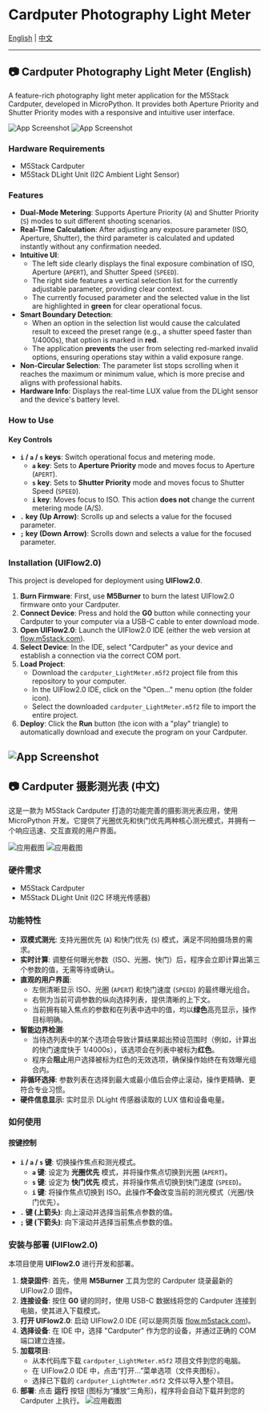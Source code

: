 # Cardputer Photography Light Meter

[English](#english) | [中文](#中文)

---

<a name="english"></a>

## 📷 Cardputer Photography Light Meter (English)

A feature-rich photography light meter application for the M5Stack Cardputer, developed in MicroPython. It provides both Aperture Priority and Shutter Priority modes with a responsive and intuitive user interface.

![App Screenshot](20250722_163746.jpg) 
![App Screenshot](20250722_162342.webp) 
<!-- TODO: Replace this with your own app screenshot -->

### Hardware Requirements

*   M5Stack Cardputer
*   M5Stack DLight Unit (I2C Ambient Light Sensor)

### Features

-   **Dual-Mode Metering**: Supports Aperture Priority (`A`) and Shutter Priority (`S`) modes to suit different shooting scenarios.
-   **Real-Time Calculation**: After adjusting any exposure parameter (ISO, Aperture, Shutter), the third parameter is calculated and updated instantly without any confirmation needed.
-   **Intuitive UI**:
    *   The left side clearly displays the final exposure combination of ISO, Aperture (`APERT`), and Shutter Speed (`SPEED`).
    *   The right side features a vertical selection list for the currently adjustable parameter, providing clear context.
    *   The currently focused parameter and the selected value in the list are highlighted in **green** for clear operational focus.
-   **Smart Boundary Detection**:
    *   When an option in the selection list would cause the calculated result to exceed the preset range (e.g., a shutter speed faster than 1/4000s), that option is marked in **red**.
    *   The application **prevents** the user from selecting red-marked invalid options, ensuring operations stay within a valid exposure range.
-   **Non-Circular Selection**: The parameter list stops scrolling when it reaches the maximum or minimum value, which is more precise and aligns with professional habits.
-   **Hardware Info**: Displays the real-time LUX value from the DLight sensor and the device's battery level.

### How to Use

#### Key Controls

-   **`i` / `a` / `s` keys**: Switch operational focus and metering mode.
    -   **`a` key**: Sets to **Aperture Priority** mode and moves focus to Aperture (`APERT`).
    -   **`s` key**: Sets to **Shutter Priority** mode and moves focus to Shutter Speed (`SPEED`).
    -   **`i` key**: Moves focus to ISO. This action **does not** change the current metering mode (A/S).
-   **`.` key (Up Arrow)**: Scrolls up and selects a value for the focused parameter.
-   **`;` key (Down Arrow)**: Scrolls down and selects a value for the focused parameter.

### Installation (UIFlow2.0)

This project is developed for deployment using **UIFlow2.0**.

1.  **Burn Firmware**: First, use **M5Burner** to burn the latest UIFlow2.0 firmware onto your Cardputer.
2.  **Connect Device**: Press and hold the **G0** button while connecting your Cardputer to your computer via a USB-C cable to enter download mode.
3.  **Open UIFlow2.0**: Launch the UIFlow2.0 IDE (either the web version at [flow.m5stack.com](https://uiflow2.m5stack.com/)).
4.  **Select Device**: In the IDE, select "Cardputer" as your device and establish a connection via the correct COM port.
5.  **Load Project**:
    *   Download the `cardputer_LightMeter.m5f2` project file from this repository to your computer.
    *   In the UIFlow2.0 IDE, click on the "Open..." menu option (the folder icon).
    *   Select the downloaded `cardputer_LightMeter.m5f2` file to import the entire project.
6.  **Deploy**: Click the **Run** button (the icon with a "play" triangle) to automatically download and execute the program on your Cardputer.
    
![App Screenshot](UIFlow2.jpg)
---

<a name="中文"></a>

## 📷 Cardputer 摄影测光表 (中文)

这是一款为 M5Stack Cardputer 打造的功能完善的摄影测光表应用，使用 MicroPython 开发。它提供了光圈优先和快门优先两种核心测光模式，并拥有一个响应迅速、交互直观的用户界面。

![应用截图](20250722_163746.jpg)
![应用截图](20250722_162342.webp)

### 硬件需求

*   M5Stack Cardputer
*   M5Stack DLight Unit (I2C 环境光传感器)

### 功能特性

-   **双模式测光**: 支持光圈优先 (`A`) 和快门优先 (`S`) 模式，满足不同拍摄场景的需求。
-   **实时计算**: 调整任何曝光参数（ISO、光圈、快门）后，程序会立即计算出第三个参数的值，无需等待或确认。
-   **直观的用户界面**:
    *   左侧清晰显示 ISO、光圈 (`APERT`) 和快门速度 (`SPEED`) 的最终曝光组合。
    *   右侧为当前可调参数的纵向选择列表，提供清晰的上下文。
    *   当前拥有输入焦点的参数和在列表中选中的值，均以**绿色**高亮显示，操作目标明确。
-   **智能边界检测**:
    *   当待选列表中的某个选项会导致计算结果超出预设范围时（例如，计算出的快门速度快于 1/4000s），该选项会在列表中被标为**红色**。
    *   程序会**阻止**用户选择被标为红色的无效选项，确保操作始终在有效曝光组合内。
-   **非循环选择**: 参数列表在选择到最大或最小值后会停止滚动，操作更精确、更符合专业习惯。
-   **硬件信息显示**: 实时显示 DLight 传感器读取的 LUX 值和设备电量。

### 如何使用

#### 按键控制

-   **`i` / `a` / `s` 键**: 切换操作焦点和测光模式。
    -   **`a` 键**: 设定为 **光圈优先** 模式，并将操作焦点切换到光圈 (`APERT`)。
    -   **`s` 键**: 设定为 **快门优先** 模式，并将操作焦点切换到快门速度 (`SPEED`)。
    -   **`i` 键**: 将操作焦点切换到 ISO。此操作**不会**改变当前的测光模式（光圈/快门优先）。
-   **`.` 键 (上箭头)**: 向上滚动并选择当前焦点参数的值。
-   **`;` 键 (下箭头)**: 向下滚动并选择当前焦点参数的值。

### 安装与部署 (UIFlow2.0)

本项目使用 **UIFlow2.0** 进行开发和部署。

1.  **烧录固件**: 首先，使用 **M5Burner** 工具为您的 Cardputer 烧录最新的 UIFlow2.0 固件。
2.  **连接设备**: 按住 **G0** 键的同时，使用 USB-C 数据线将您的 Cardputer 连接到电脑，使其进入下载模式。
3.  **打开 UIFlow2.0**: 启动 UIFlow2.0 IDE (可以是网页版 [flow.m5stack.com](https://uiflow2.m5stack.com/))。
4.  **选择设备**: 在 IDE 中，选择 "Cardputer" 作为您的设备，并通过正确的 COM 端口建立连接。
5.  **加载项目**:
    *   从本代码库下载 `cardputer_LightMeter.m5f2` 项目文件到您的电脑。
    *   在 UIFlow2.0 IDE 中，点击“打开...”菜单选项（文件夹图标）。
    *   选择已下载的 `cardputer_LightMeter.m5f2` 文件以导入整个项目。
6.  **部署**: 点击 **运行** 按钮 (图标为“播放”三角形)，程序将会自动下载并到您的 Cardputer 上执行。
![应用截图](UIFlow2.jpg)